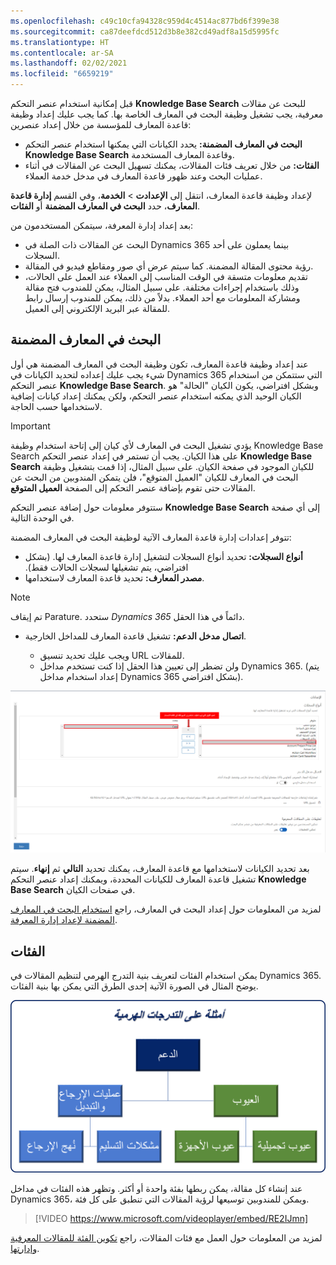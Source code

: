 ```yaml
---
ms.openlocfilehash: c49c10cfa94328c959d4c4514ac877bd6f399e38
ms.sourcegitcommit: ca87deefdcd512d3b8e382cd49adf8a15d5995fc
ms.translationtype: HT
ms.contentlocale: ar-SA
ms.lasthandoff: 02/02/2021
ms.locfileid: "6659219"
---
```

قبل إمكانية استخدام عنصر التحكم **Knowledge Base Search** للبحث عن مقالات معرفية، يجب تشغيل وظيفة البحث في المعارف الخاصة بها. كما يجب عليك إعداد وظيفة قاعدة المعارف للمؤسسة من خلال إعداد عنصرين:

- **البحث في المعارف المضمنة:** يحدد الكيانات التي يمكنها استخدام عنصر التحكم **Knowledge Base Search** وقاعدة المعارف المستخدمة.
- **الفئات:** من خلال تعريف فئات المقالات، يمكنك تسهيل البحث عن المقالات في أثناء عمليات البحث وعند ظهور قاعدة المعارف في مدخل خدمة العملاء.

لإعداد وظيفة قاعدة المعارف، انتقل إلى **الإعدادت** \> **الخدمة**، وفي القسم **إدارة قاعدة المعارف**، حدد **البحث في المعارف المضمنة** أو **الفئات**.

بعد إعداد إدارة المعرفة، سيتمكن المستخدمون من:

- البحث عن المقالات ذات الصلة في Dynamics 365 بينما يعملون على أحد السجلات.
- رؤية محتوى المقالة المضمنة. كما سيتم عرض أي صور ومقاطع فيديو في المقالة.
- تقديم معلومات متسقة في الوقت المناسب إلى العملاء عند العمل على الحالات، وذلك باستخدام إجراءات مختلفة. على سبيل المثال، يمكن للمندوب فتح مقالة ومشاركة المعلومات مع أحد العملاء. بدلاً من ذلك، يمكن للمندوب إرسال رابط للمقالة عبر البريد الإلكتروني إلى العميل.

## <a name="embedded-knowledge-search"></a>البحث في المعارف المضمنة

عند إعداد وظيفة قاعدة المعارف، تكون وظيفة البحث في المعارف المضمنة هي أول شيء يجب عليك إعداده لتحديد الكيانات في Dynamics 365 التي ستتمكن من استخدام عنصر التحكم **Knowledge Base Search**. وبشكل افتراضي، يكون الكيان "الحالة" هو الكيان الوحيد الذي يمكنه استخدام عنصر التحكم، ولكن يمكنك إعداد كيانات إضافية لاستخدامها حسب الحاجة.

> [!IMPORTANT] 
> يؤدي تشغيل البحث في المعارف لأي كيان إلى إتاحة استخدام وظيفة Knowledge Base Search على هذا الكيان. يجب أن تستمر في إعداد عنصر التحكم **Knowledge Base Search** للكيان الموجود في صفحة الكيان. على سبيل المثال، إذا قمت بتشغيل وظيفة البحث في المعارف للكيان "العميل المتوقع"، فلن يتمكن المندوبين من البحث عن المقالات حتى تقوم بإضافة عنصر التحكم إلى الصفحة **العميل المتوقع**.

ستتوفر معلومات حول إضافة عنصر التحكم **Knowledge Base Search** إلى أي صفحة في الوحدة التالية.

تتوفر إعدادات إدارة قاعدة المعارف الآتية لوظيفة البحث في المعارف المضمنة:

- **أنواع السجلات:** ‏‫تحديد أنواع السجلات لتشغيل إدارة قاعدة المعارف لها. (بشكل افتراضي، يتم تشغيلها لسجلات الحالات فقط).
- **مصدر المعارف:** تحديد قاعدة المعارف لاستخدامها.

> [!NOTE]
> تم إيقاف Parature. ستحدد *Dynamics 365* دائماً في هذا الحقل.

- **اتصال مدخل الدعم:** تشغيل قاعدة المعارف للمداخل الخارجية.

  - ويجب عليك تحديد تنسيق URL للمقالات.
  - ولن تضطر إلى تعيين هذا الحقل إذا كنت تستخدم مداخل Dynamics 365. (يتم إعداد استخدام مداخل Dynamics 365 بشكل افتراضي).

![لقطة شاشة للبحث في المعارف المضمنة مع الكيانات المتاحة وأزرار الأسهم لإضافتها وإزالتها.](../media/RC-Unit2-1.png)

بعد تحديد الكيانات لاستخدامها مع قاعدة المعارف، يمكنك تحديد **التالي** ثم **إنهاء**. سيتم تشغيل قاعدة المعارف للكيانات المحددة، ويمكنك إعداد عنصر التحكم **Knowledge Base Search** في صفحات الكيان.

لمزيد من المعلومات حول إعداد البحث في المعارف، راجع [استخدام البحث في المعارف المضمنة لإعداد إدارة المعرفة](https://docs.microsoft.com/dynamics365/customer-engagement/customer-service/set-up-knowledge-management-embedded-knowledge-search).

## <a name="categories"></a>الفئات

يمكن استخدام الفئات لتعريف بنية التدرج الهرمي لتنظيم المقالات في Dynamics 365. يوضح المثال في الصورة الآتية إحدى الطرق التي يمكن بها بنية الفئات.

![مثال على رسم تخطيطي للتدرج الهرمي للفئات.](../media/RC-Unit2-2.png)

عند إنشاء كل مقالة، يمكن ربطها بفئة واحدة أو أكثر. وتظهر هذه الفئات في مداخل Dynamics 365، ويمكن للمندوبين توسيعها لرؤية المقالات التي تنطبق على كل فئة.

> [!VIDEO https://www.microsoft.com/videoplayer/embed/RE2IJmn]

لمزيد من المعلومات حول العمل مع فئات المقالات، راجع [تكوين الفئة للمقالات المعرفية وإدارتها](https://docs.microsoft.com/dynamics365/customer-engagement/portals/configure-knowledge-categories-articles).
